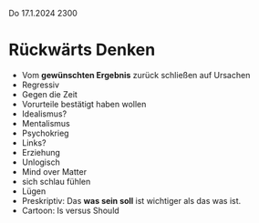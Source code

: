 Do 17.1.2024 2300

# Rückwärts Denken

- Vom **gewünschten Ergebnis** zurück schließen auf Ursachen
- Regressiv
- Gegen die Zeit
- Vorurteile bestätigt haben wollen
- Idealismus?
- Mentalismus
- Psychokrieg
- Links?
- Erziehung
- Unlogisch
- Mind over Matter
- sich schlau fühlen
- Lügen
- Preskriptiv: Das **was sein soll** ist wichtiger als das was ist.
- Cartoon: Is versus Should
